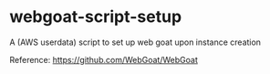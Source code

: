 # webgoat-script-setup
A (AWS userdata) script to set up web goat upon instance creation

Reference:
https://github.com/WebGoat/WebGoat
